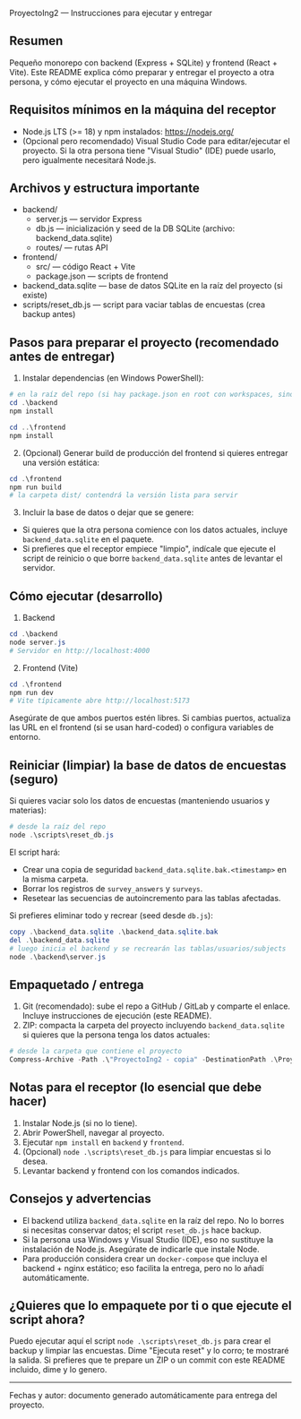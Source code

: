 ProyectoIng2 — Instrucciones para ejecutar y entregar

Resumen
-------
Pequeño monorepo con backend (Express + SQLite) y frontend (React + Vite).
Este README explica cómo preparar y entregar el proyecto a otra persona, y cómo ejecutar el proyecto en una máquina Windows.

Requisitos mínimos en la máquina del receptor
---------------------------------------------
- Node.js LTS (>= 18) y npm instalados: https://nodejs.org/
- (Opcional pero recomendado) Visual Studio Code para editar/ejecutar el proyecto. Si la otra persona tiene "Visual Studio" (IDE) puede usarlo, pero igualmente necesitará Node.js.

Archivos y estructura importante
-------------------------------
- backend/
  - server.js — servidor Express
  - db.js — inicialización y seed de la DB SQLite (archivo: backend_data.sqlite)
  - routes/ — rutas API
- frontend/
  - src/ — código React + Vite
  - package.json — scripts de frontend
- backend_data.sqlite — base de datos SQLite en la raíz del proyecto (si existe)
- scripts/reset_db.js — script para vaciar tablas de encuestas (crea backup antes)

Pasos para preparar el proyecto (recomendado antes de entregar)
---------------------------------------------------------------
1) Instalar dependencias (en Windows PowerShell):

```powershell
# en la raíz del repo (si hay package.json en root con workspaces, sino solo backend/frontend):
cd .\backend
npm install

cd ..\frontend
npm install
```

2) (Opcional) Generar build de producción del frontend si quieres entregar una versión estática:

```powershell
cd .\frontend
npm run build
# la carpeta dist/ contendrá la versión lista para servir
```

3) Incluir la base de datos o dejar que se genere:
- Si quieres que la otra persona comience con los datos actuales, incluye `backend_data.sqlite` en el paquete.
- Si prefieres que el receptor empiece "limpio", indícale que ejecute el script de reinicio o que borre `backend_data.sqlite` antes de levantar el servidor.

Cómo ejecutar (desarrollo)
--------------------------
1) Backend
```powershell
cd .\backend
node server.js
# Servidor en http://localhost:4000
```

2) Frontend (Vite)
```powershell
cd .\frontend
npm run dev
# Vite típicamente abre http://localhost:5173
```

Asegúrate de que ambos puertos estén libres. Si cambias puertos, actualiza las URL en el frontend (si se usan hard-coded) o configura variables de entorno.

Reiniciar (limpiar) la base de datos de encuestas (seguro)
---------------------------------------------------------
Si quieres vaciar solo los datos de encuestas (manteniendo usuarios y materias):

```powershell
# desde la raíz del repo
node .\scripts\reset_db.js
```

El script hará:
- Crear una copia de seguridad `backend_data.sqlite.bak.<timestamp>` en la misma carpeta.
- Borrar los registros de `survey_answers` y `surveys`.
- Resetear las secuencias de autoincremento para las tablas afectadas.

Si prefieres eliminar todo y recrear (seed desde `db.js`):
```powershell
copy .\backend_data.sqlite .\backend_data.sqlite.bak
del .\backend_data.sqlite
# luego inicia el backend y se recrearán las tablas/usuarios/subjects
node .\backend\server.js
```

Empaquetado / entrega
---------------------
1) Git (recomendado): sube el repo a GitHub / GitLab y comparte el enlace. Incluye instrucciones de ejecución (este README).
2) ZIP: compacta la carpeta del proyecto incluyendo `backend_data.sqlite` si quieres que la persona tenga los datos actuales:

```powershell
# desde la carpeta que contiene el proyecto
Compress-Archive -Path .\"ProyectoIng2 - copia" -DestinationPath .\ProyectoIng2.zip -Force
```

Notas para el receptor (lo esencial que debe hacer)
--------------------------------------------------
1) Instalar Node.js (si no lo tiene).
2) Abrir PowerShell, navegar al proyecto.
3) Ejecutar `npm install` en `backend` y `frontend`.
4) (Opcional) `node .\scripts\reset_db.js` para limpiar encuestas si lo desea.
5) Levantar backend y frontend con los comandos indicados.

Consejos y advertencias
-----------------------
- El backend utiliza `backend_data.sqlite` en la raíz del repo. No lo borres si necesitas conservar datos; el script `reset_db.js` hace backup.
- Si la persona usa Windows y Visual Studio (IDE), eso no sustituye la instalación de Node.js. Asegúrate de indicarle que instale Node.
- Para producción considera crear un `docker-compose` que incluya el backend + nginx estático; eso facilita la entrega, pero no lo añadí automáticamente.

¿Quieres que lo empaquete por ti o que ejecute el script ahora?
------------------------------------------------------------
Puedo ejecutar aquí el script `node .\scripts\reset_db.js` para crear el backup y limpiar las encuestas. Dime "Ejecuta reset" y lo corro; te mostraré la salida. Si prefieres que te prepare un ZIP o un commit con este README incluido, dime y lo genero.

---
Fechas y autor: documento generado automáticamente para entrega del proyecto.
